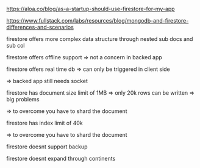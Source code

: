 https://aloa.co/blog/as-a-startup-should-use-firestore-for-my-app

https://www.fullstack.com/labs/resources/blog/mongodb-and-firestore-differences-and-scenarios

firestore offers more complex data structure through nested sub docs and sub col

firestore offers offline support => not a concern in backed app

firestore offers real time db => can only be triggered in client side

=> backed app still needs socket

firestore has document size limit of 1MB => only 20k rows can be written => big problems

=> to overcome you have to shard the document

firestore has index limit of 40k 

=> to overcome you have to shard the document

firestore doesnt support backup

firestore doesnt expand through continents